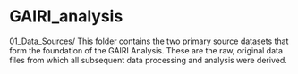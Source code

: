 # GAIRI_analysis
01_Data_Sources/
This folder contains the two primary source datasets that form the foundation of the GAIRI Analysis. These are the raw, original data files from which all subsequent data processing and analysis were derived.

